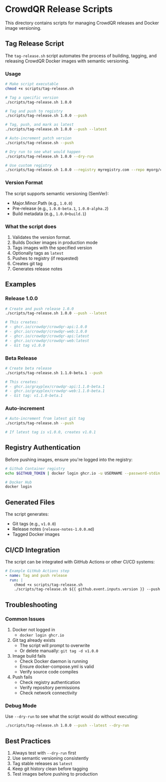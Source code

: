 # CrowdQR Release Scripts

This directory contains scripts for managing CrowdQR releases and Docker image versioning.

## Tag Release Script

The `tag-release.sh` script automates the process of building, tagging, and releasing CrowdQR Docker images with semantic versioning.

### Usage

```bash
# Make script executable
chmod +x scripts/tag-release.sh

# Tag a specific version
./scripts/tag-release.sh 1.0.0

# Tag and push to registry
./scripts/tag-release.sh 1.0.0 --push

# Tag, push, and mark as latest
./scripts/tag-release.sh 1.0.0 --push --latest

# Auto-increment patch version
./scripts/tag-release.sh --push

# Dry run to see what would happen
./scripts/tag-release.sh 1.0.0 --dry-run

# Use custom registry
./scripts/tag-release.sh 1.0.0 --registry myregistry.com --repo myorg/crowdqr
```

### Version Format

The script supports semantic versioning (SemVer):

- Major.Minor.Path (e.g., `1.0.0`)
- Pre-release (e.g., `1.0.0-beta.1`, `1.0.0-alpha.2`)
- Build metadata (e.g., `1.0.0+build.1`)

### What the script does

1. Validates the version format.
2. Builds Docker images in production mode
3. Tags images with the specified version
4. Optionally tags as `latest`
5. Pushes to registry (if requested)
6. Creates git tag
7. Generates release notes

## Examples

### Release 1.0.0

```bash
# Create and push release 1.0.0
./scripts/tag-release.sh 1.0.0 --push --latest

# This creates:
# - ghcr.io/crowdqr/crowdqr-api:1.0.0
# - ghcr.io/crowdqr/crowdqr-web:1.0.0
# - ghcr.io/crowdqr/crowdqr-api:latest
# - ghcr.io/crowdqr/crowdqr-web:latest
# - Git tag v1.0.0
```

### Beta Release

```bash
# Create beta release
./scripts/tag-release.sh 1.1.0-beta.1 --push

# This creates:
# - ghcr.io/grayplex/crowdqr-api:1.1.0-beta.1
# - ghcr.io/grayplex/crowdqr-web:1.1.0-beta.1
# - Git tag: v1.1.0-beta.1
```

### Auto-increment

```bash
# Auto-increment from latest git tag
./scripts/tag-release.sh --push

# If latest tag is v1.0.0, creates v1.0.1
```

## Registry Authentication

Before pushing images, ensure you're logged into the registry:

```bash
# Github Container registry
echo $GITHUB_TOKEN | docker login ghcr.io -u USERNAME --password-stdin

# Docker Hub
docker login
```

## Generated Files

The script generates:

- Git tags (e.g., `v1.0.0`)
- Release notes (`release-notes-1.0.0.md`)
- Tagged Docker images

## CI/CD Integration

The script can be integrated with GitHub Actions or other CI/CD systems:

```yaml
# Example GitHub Actions step
- name: Tag and push release
  run: |
    chmod +x scripts/tag-release.sh
    ./scripts/tag-release.sh ${{ github.event.inputs.version }} --push --latest
```

## Troubleshooting

### Common Issues

1. Docker not logged in
    - `docker login ghcr.io`
2. Git tag already exists
    - The script will prompt to overwrite
    - Or delete manually: `git tag -d v1.0.0`
3. Image build fails
    - Check Docker daemon is running
    - Ensure docker-compose.yml is valid
    - Verify source code compiles
4. Push fails
    - Check registry authentication
    - Verify repository permissions
    - Check network connectivity

### Debug Mode

Use `--dry-run` to see what the script would do without executing:

```bash
./scripts/tag-release.sh 1.0.0 --push --latest --dry-run
```

## Best Practices

1. Always test with `--dry-run` first
2. Use semantic versioning consistently
3. Tag stable releases as `latest`
4. Keep git history clean before tagging
5. Test images before pushing to production
